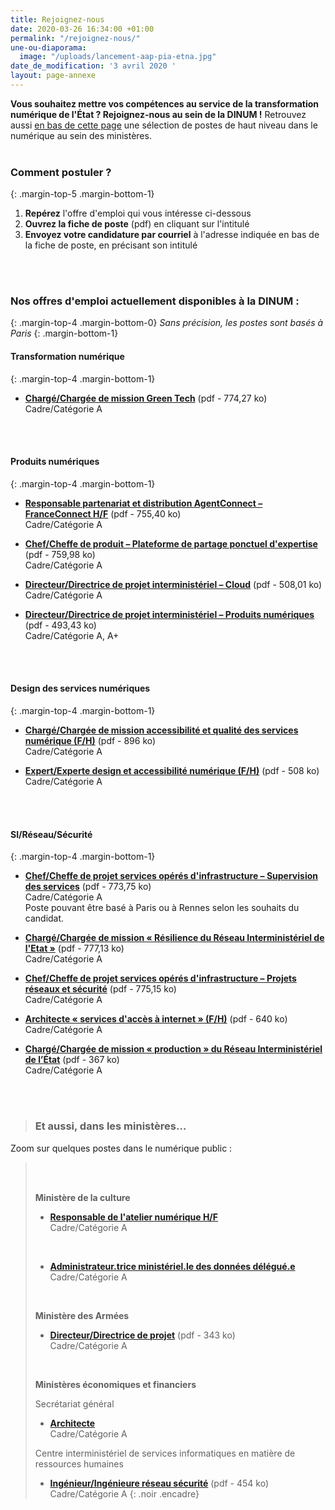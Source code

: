 ```yaml
---
title: Rejoignez-nous
date: 2020-03-26 16:34:00 +01:00
permalink: "/rejoignez-nous/"
une-ou-diaporama:
  image: "/uploads/lancement-aap-pia-etna.jpg"
date_de_modification: '3 avril 2020 '
layout: page-annexe
---
```


**Vous souhaitez mettre vos compétences au service de la transformation numérique de l'État ? Rejoignez-nous au sein de la DINUM !** 
Retrouvez aussi [en bas de cette page](#offresministères) une sélection de postes de haut niveau dans le numérique au sein des ministères.
<br>
<br>

### Comment postuler ?
{: .margin-top-5 .margin-bottom-1} 
1. **Repérez** l'offre d'emploi qui vous intéresse ci-dessous
2. **Ouvrez la fiche de poste** (pdf) en cliquant sur l'intitulé
3. **Envoyez votre candidature par courriel** à l'adresse indiquée en bas de la fiche de poste, en précisant son intitulé
<br>
<br>

### Nos offres d'emploi actuellement disponibles à la DINUM :
{: .margin-top-4 .margin-bottom-0} 
*Sans précision, les postes sont basés à Paris*
{: .margin-bottom-1} 

#### **Transformation numérique**
{: .margin-top-4 .margin-bottom-1} 
* [**Chargé/Chargée de mission Green Tech**](https://place-ep-recrute.talent-soft.com/Handlers/download.ashx?filetype=1032&fileguid=d76294f5-df23-4c7e-bc3c-486a09b35aa8&offerid=374102 "Chargé/Chargée de mission Green Tech - Télécharger le pdf") (pdf - 774,27&nbsp;ko)
<br>Cadre/Catégorie A
<br>
<br>

#### **Produits numériques**
{: .margin-top-4 .margin-bottom-1} 
* [**Responsable partenariat et distribution AgentConnect – FranceConnect H/F**](https://place-ep-recrute.talent-soft.com/Handlers/download.ashx?filetype=1032&fileguid=4eead9d5-b760-4eb0-b695-1fc8bbc361ee&offerid=374096 "Responsable partenariat et distribution AgentConnect – FranceConnect H/F - Télécharger le pdf") (pdf - 755,40&nbsp;ko)
<br>Cadre/Catégorie A

* [**Chef/Cheffe de produit – Plateforme de partage ponctuel d'expertise**](https://place-ep-recrute.talent-soft.com/Handlers/download.ashx?filetype=1032&fileguid=713397d6-577a-40af-a975-ce60f0402eca&offerid=371415 "Chef/Cheffe de produit – Plateforme de partage ponctuel d'expertise - Télécharger le pdf") (pdf - 759,98&nbsp;ko)
<br>Cadre/Catégorie A

* [**Directeur/Directrice de projet interministériel – Cloud**](https://place-ep-recrute.talent-soft.com/Handlers/download.ashx?filetype=1032&fileguid=c6bc4b4a-2cfc-4a36-882d-65634a5dc352&offerid=366750 "Directeur/Directrice de projet interministériel – Cloud - Télécharger le pdf") (pdf - 508,01&nbsp;ko)
<br>Cadre/Catégorie A

* [**Directeur/Directrice de projet interministériel – Produits numériques**](https://place-ep-recrute.talent-soft.com/Handlers/download.ashx?filetype=1032&fileguid=be899574-340e-4ac7-9d91-c47f2049776c&offerid=366771 "Directeur/Directrice de projet interministériel – Produits numériques - Télécharger le pdf") (pdf - 493,43&nbsp;ko)
<br>Cadre/Catégorie A, A+
<br>
<br>

#### **Design des services numériques**
{: .margin-top-4 .margin-bottom-1}
* [**Chargé/Chargée de mission accessibilité et qualité des services numérique  (F/H)**](https://place-ep-recrute.talent-soft.com/Handlers/download.ashx?filetype=1032&fileguid=cb5c37d0-279b-41bd-a375-a468c056724b&offerid=370784) (pdf - 896&nbsp;ko)
<br>Cadre/Catégorie A

* [**Expert/Experte design et accessibilité numérique   (F/H)**](https://place-ep-recrute.talent-soft.com/Handlers/download.ashx?filetype=1032&fileguid=38fcb75b-1aeb-4b25-96e0-dbd5b28278b2&offerid=370785) (pdf - 508&nbsp;ko)
<br>Cadre/Catégorie A
<br>
<br>

#### **SI/Réseau/Sécurité**
{: .margin-top-4 .margin-bottom-1}
* [**Chef/Cheffe de projet services opérés d'infrastructure – Supervision des services**](https://place-ep-recrute.talent-soft.com/Handlers/download.ashx?filetype=1032&fileguid=6d0887a2-da90-4966-b027-b84f91bd4a66&offerid=374085 "Chef/Cheffe de projet services opérés d'infrastructure – Supervision des services - Télécharger le pdf") (pdf - 773,75&nbsp;ko)
<br>Cadre/Catégorie A
<br>Poste pouvant être basé à Paris ou à Rennes selon les souhaits du candidat.

* [**Chargé/Chargée de mission « Résilience du Réseau Interministériel de l'Etat »**](https://place-ep-recrute.talent-soft.com/Handlers/download.ashx?filetype=1032&fileguid=447d3aed-3dd4-48ca-b106-0be564f2fd8f&offerid=374091 "Chargé/Chargée de mission « Résilience du Réseau Interministériel de l'Etat » - Télécharger le pdf") (pdf - 777,13&nbsp;ko)
<br>Cadre/Catégorie A

* [**Chef/Cheffe de projet services opérés d'infrastructure – Projets réseaux et sécurité**](https://place-ep-recrute.talent-soft.com/Handlers/download.ashx?filetype=1032&fileguid=c71b2bbf-e919-4d78-ab41-928f7823118e&offerid=374082 "Chef/Cheffe de projet services opérés d'infrastructure – Projets réseaux et sécurité - Télécharger le pdf") (pdf - 775,15&nbsp;ko)
<br>Cadre/Catégorie A

* [**Architecte « services d'accès à internet » (F/H)**](https://place-ep-recrute.talent-soft.com/Handlers/download.ashx?filetype=1032&fileguid=4bc69156-4b3c-4c8f-b689-826ec3bee61a&offerid=366760 "Architecte « services d'accès à internet » (F/H) - Télécharger le pdf") (pdf - 640&nbsp;ko)
<br>Cadre/Catégorie A

* [**Chargé/Chargée de mission « production » du Réseau Interministériel de l’État**](https://place-ep-recrute.talent-soft.com/Handlers/download.ashx?filetype=1032&fileguid=91edec12-625d-4708-bcd0-6be1e4f255ea&offerid=288819 "Chargé/Chargée de mission « production » du Réseau Interministériel de l’État - Télécharger le pdf") (pdf - 367&nbsp;ko)
<br>Cadre/Catégorie A
<br>
<br>


> ### Et aussi, dans les ministères…<a id="offresministères"></a> 
Zoom sur quelques postes dans le numérique public :
> <br>
> <br>
> 
> **Ministère de la culture**
> * [**Responsable de l'atelier numérique H/F**](https://place-ep-recrute.talent-soft.com/Handlers/download.ashx?filetype=1032&fileguid=081a5d0c-4c02-4292-8806-ed8b0e979a03&offerid=373532 "Responsable de l'atelier numérique H/F")<br>Cadre/Catégorie A
> <br>
>
> * [**Administrateur.trice ministériel.le des données délégué.e**](https://place-ep-recrute.talent-soft.com/Handlers/download.ashx?filetype=1032&fileguid=81eb534b-deb0-49ca-a21a-be6820f2a6bd&offerid=373531 "Administrateur.trice ministériel.le des données délégué.e")<br>Cadre/Catégorie A
> <br>
>
>
> **Ministère des Armées**
> * [**Directeur/Directrice de projet**](https://www.legifrance.gouv.fr/jo_pdf.do?id=JORFTEXT000039416508 "Directeur/Directrice de projet - Télécharger le pdf") (pdf - 343&nbsp;ko)
<br>Cadre/Catégorie A
> <br>
> 
> **Ministères économiques et financiers**
> 
> Secrétariat général 
> * [**Architecte**](https://www.place-emploi-public.gouv.fr/offre-emploi/architecte-hf-reference-MEF_2019-439 "Architecte - Consulter la fiche de poste")<br> 
> Cadre/Catégorie A<br>
> 
> 
> Centre interministériel de services informatiques en matière de ressources humaines
> * [**Ingénieur/Ingénieure réseau sécurité**](https://place-ep-recrute.talent-soft.com/Handlers/download.ashx?filetype=1032&fileguid=f3c98daf-62a0-47ce-9824-01b99c737e05&offerid=150292 "Ingénieur/Ingénieure réseau sécurité - Télécharger le pdf") (pdf - 454&nbsp;ko)<br>
> Cadre/Catégorie A
{: .noir .encadre}